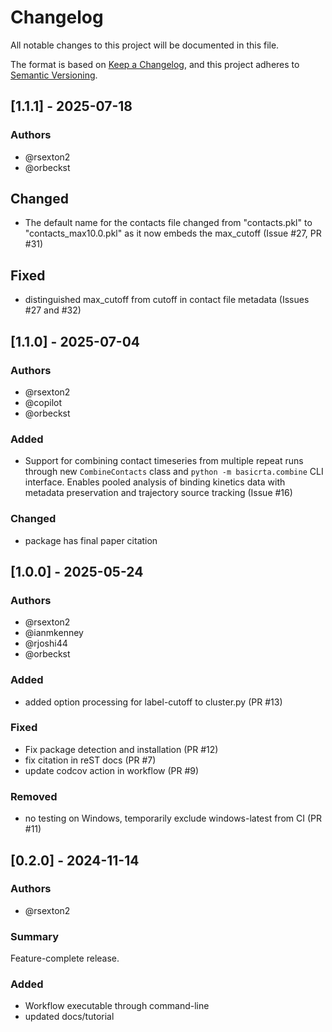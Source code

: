 # Changelog
All notable changes to this project will be documented in this file.

The format is based on [Keep a Changelog](https://keepachangelog.com/en/1.0.0/),
and this project adheres to [Semantic Versioning](https://semver.org/spec/v2.0.0.html).

<!--
The rules for this file:
  * entries are sorted newest-first.
  * summarize sets of changes - don't reproduce every git log comment here.
  * don't ever delete anything.
  * keep the format consistent:
    * do not use tabs but use spaces for formatting
    * 79 char width
    * YYYY-MM-DD date format (following ISO 8601)
  * accompany each entry with github issue/PR number (Issue #xyz)
-->
## [1.1.1] - 2025-07-18

### Authors
* @rsexton2
* @orbeckst

## Changed
* The default name for the contacts file changed from "contacts.pkl" to
  "contacts_max10.0.pkl" as it now embeds the max_cutoff (Issue #27, PR #31)

## Fixed
* distinguished max_cutoff from cutoff in contact file metadata (Issues #27
  and #32) 


## [1.1.0] - 2025-07-04

### Authors
* @rsexton2
* @copilot
* @orbeckst

### Added
* Support for combining contact timeseries from multiple repeat runs through
  new `CombineContacts` class and `python -m basicrta.combine` CLI interface.
  Enables pooled analysis of binding kinetics data with metadata preservation
  and trajectory source tracking (Issue #16)

### Changed
* package has final paper citation



## [1.0.0] - 2025-05-24

### Authors
* @rsexton2
* @ianmkenney
* @rjoshi44
* @orbeckst

### Added
* added option processing for label-cutoff to cluster.py (PR #13)

### Fixed
* Fix package detection and installation (PR #12)
* fix citation in reST docs (PR #7)
* update codcov action in workflow (PR #9)

### Removed
* no testing on Windows, temporarily exclude windows-latest from CI (PR #11)

## [0.2.0] - 2024-11-14

### Authors
* @rsexton2

### Summary
Feature-complete release.

### Added
* Workflow executable through command-line
* updated docs/tutorial

